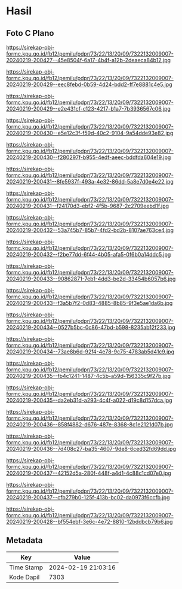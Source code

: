 # Hasil

## Foto C Plano

https://sirekap-obj-formc.kpu.go.id/fb12/pemilu/pdpr/73/22/13/20/09/7322132009007-20240219-200427--45e8504f-6a17-4b4f-a12b-2deaeca84b12.jpg

https://sirekap-obj-formc.kpu.go.id/fb12/pemilu/pdpr/73/22/13/20/09/7322132009007-20240219-200429--eec8febd-0b59-4d24-bdd2-ff7e8881c4e5.jpg

https://sirekap-obj-formc.kpu.go.id/fb12/pemilu/pdpr/73/22/13/20/09/7322132009007-20240219-200429--e2e431cf-c123-4217-b1a7-7b3936567c06.jpg

https://sirekap-obj-formc.kpu.go.id/fb12/pemilu/pdpr/73/22/13/20/09/7322132009007-20240219-200430--e5e12c3f-f59d-40c2-9104-9a54dde93e82.jpg

https://sirekap-obj-formc.kpu.go.id/fb12/pemilu/pdpr/73/22/13/20/09/7322132009007-20240219-200430--f280297f-b955-4edf-aeec-bddfda604e19.jpg

https://sirekap-obj-formc.kpu.go.id/fb12/pemilu/pdpr/73/22/13/20/09/7322132009007-20240219-200431--8fe5937f-493a-4e32-86dd-5a8e7d0e4e22.jpg

https://sirekap-obj-formc.kpu.go.id/fb12/pemilu/pdpr/73/22/13/20/09/7322132009007-20240219-200431--f24170d3-ebf2-4f5b-9687-2c2709eebd1f.jpg

https://sirekap-obj-formc.kpu.go.id/fb12/pemilu/pdpr/73/22/13/20/09/7322132009007-20240219-200432--53a745b7-85b7-4fd2-bd2b-8107ae763ce4.jpg

https://sirekap-obj-formc.kpu.go.id/fb12/pemilu/pdpr/73/22/13/20/09/7322132009007-20240219-200432--f2be77dd-6f44-4b05-afa5-0f6b0a14ddc5.jpg

https://sirekap-obj-formc.kpu.go.id/fb12/pemilu/pdpr/73/22/13/20/09/7322132009007-20240219-200433--90862871-7eb1-4dd3-be2d-33454b6057b6.jpg

https://sirekap-obj-formc.kpu.go.id/fb12/pemilu/pdpr/73/22/13/20/09/7322132009007-20240219-200433--f3a5b7f2-0d83-4885-8b85-9f3e5ae1da6b.jpg

https://sirekap-obj-formc.kpu.go.id/fb12/pemilu/pdpr/73/22/13/20/09/7322132009007-20240219-200434--0527b5bc-0c86-47bd-b598-8235ab12f233.jpg

https://sirekap-obj-formc.kpu.go.id/fb12/pemilu/pdpr/73/22/13/20/09/7322132009007-20240219-200434--73ae8b6d-92f4-4e78-9c75-4783ab5d41c9.jpg

https://sirekap-obj-formc.kpu.go.id/fb12/pemilu/pdpr/73/22/13/20/09/7322132009007-20240219-200435--fb4c1241-1487-4c5b-a59d-156335c9f27b.jpg

https://sirekap-obj-formc.kpu.go.id/fb12/pemilu/pdpr/73/22/13/20/09/7322132009007-20240219-200435--da2eb31d-a293-4c4f-a022-d19c8d157dca.jpg

https://sirekap-obj-formc.kpu.go.id/fb12/pemilu/pdpr/73/22/13/20/09/7322132009007-20240219-200436--858f4882-d676-487e-8368-8c1e2121d07b.jpg

https://sirekap-obj-formc.kpu.go.id/fb12/pemilu/pdpr/73/22/13/20/09/7322132009007-20240219-200436--7d408c27-ba35-4607-9de8-6ced32fd69dd.jpg

https://sirekap-obj-formc.kpu.go.id/fb12/pemilu/pdpr/73/22/13/20/09/7322132009007-20240219-200437--42152d5a-280f-448f-a4d1-4c88c1cd07e0.jpg

https://sirekap-obj-formc.kpu.go.id/fb12/pemilu/pdpr/73/22/13/20/09/7322132009007-20240219-200437--cfb279b0-125f-413b-bc02-da0973f6ccfb.jpg

https://sirekap-obj-formc.kpu.go.id/fb12/pemilu/pdpr/73/22/13/20/09/7322132009007-20240219-200428--bf554ebf-3e6c-4e72-8810-12bddbcb79b6.jpg


## Metadata

| Key        | Value               |
| ---------- | ------------------- |
| Time Stamp | 2024-02-19 21:03:16 |
| Kode Dapil | 7303                |



